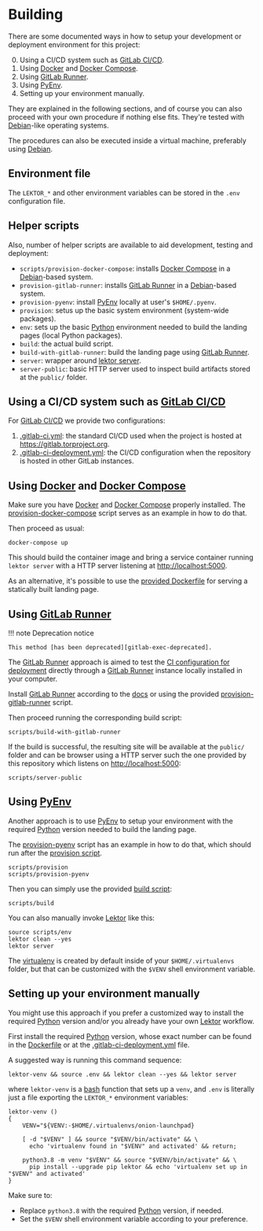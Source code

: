 # Building

There are some documented ways in how to setup your development or deployment
environment for this project:

0. Using a CI/CD system such as [GitLab CI/CD][].
1. Using [Docker][] and [Docker Compose][].
2. Using [GitLab Runner][].
3. Using [PyEnv][].
4. Setting up your environment manually.

They are explained in the following sections, and of course you can also proceed
with your own procedure if nothing else fits. They're tested with [Debian][]-like
operating systems.

The procedures can also be executed inside a virtual machine, preferably using
[Debian][].

[GitLab CI/CD]: https://docs.gitlab.com/ee/ci/
[Debian]: https://www.debian.org/

## Environment file

The `LEKTOR_*` and other environment variables can be stored in the `.env`
configuration file.

## Helper scripts

Also, number of helper scripts are available to aid development, testing and deployment:

* `scripts/provision-docker-compose`: installs [Docker Compose][] in a [Debian][]-based
  system.
* `provision-gitlab-runner`: installs [GitLab Runner][] in a [Debian][]-based system.
* `provision-pyenv`: install [PyEnv][] locally at user's `$HOME/.pyenv`.
* `provision`: setus up the basic system environment (system-wide packages).
* `env`: sets up the basic [Python][] environment needed to build the landing pages
  (local Python packages).
* `build`: the actual build script.
* `build-with-gitlab-runner`: build the landing page using [GitLab Runner][].
* `server`: wrapper around [lektor server](https://www.getlektor.com/docs/cli/server/).
* `server-public`: basic HTTP server used to inspect build artifacts stored at
  the `public/` folder.

[Python]: https://www.python.org

## Using a CI/CD system such as [GitLab CI/CD][]

For [GitLab CI/CD][] we provide two configurations:

1. [.gitlab-ci.yml][]: the standard CI/CD used when the project
   is hosted at https://gitlab.torproject.org.
2. [.gitlab-ci-deployment.yml][]: the CI/CD configuration
   when the repository is hosted in other GitLab instances.

[.gitlab-ci.yml]: https://gitlab.torproject.org/tpo/onion-services/onion-launchpad/-/blob/main/.gitlab-ci.yml
[.gitlab-ci-deployment.yml]: https://gitlab.torproject.org/tpo/onion-services/onion-launchpad/-/blob/main/.gitlab-ci-deployment.yml

## Using [Docker][] and [Docker Compose][]

Make sure you have [Docker][] and [Docker Compose][] properly installed.
The [provision-docker-compose][] script serves
as an example in how to do that.

[provision-docker-compose]: https://gitlab.torproject.org/tpo/onion-services/onion-launchpad/-/blob/main/scripts/provision-docker-compose?ref_type=heads

Then proceed as usual:

    docker-compose up

This should build the container image and bring a service container running
`lektor server` with a HTTP server listening at [http://localhost:5000][].

As an alternative, it's possible to use the [provided Dockerfile][Dockerfile]
for serving a statically built landing page.

[Docker]: https://docs.docker.com
[Docker Compose]: https://docs.docker.com/compose
[http://localhost:5000]: http://localhost:5000

## Using [GitLab Runner][]

!!! note Deprecation notice

    This method [has been deprecated][gitlab-exec-deprecated].

The [GitLab Runner][] approach is aimed to test the [CI configuration for
deployment][] directly through a [GitLab Runner][]
instance locally installed in your computer.

Install [GitLab Runner][] according to the [docs](https://docs.gitlab.com/runner/install/)
or using the provided [provision-gitlab-runner][] script.

Then proceed running the corresponding build script:

    scripts/build-with-gitlab-runner

If the build is successful, the resulting site will be available at the `public/` folder
and can be browser using a HTTP server such the one provided by this repository which
listens on [http://localhost:5000][]:

    scripts/server-public

[gitlab-exec-deprecated]: https://gitlab.com/gitlab-org/gitlab/-/issues/385235
[GitLab Runner]: https://docs.gitlab.com/runner
[provision-gitlab-runner]: https://gitlab.torproject.org/tpo/onion-services/onion-launchpad/-/blob/main/scripts/provision-gitlab-runner
[CI configuration for deployment]: https://gitlab.torproject.org/tpo/onion-services/onion-launchpad/-/blob/main/.gitlab-ci-deployment.yml

## Using [PyEnv][]

Another approach is to use [PyEnv][] to setup your environment with the required
[Python][] version needed to build the landing page.

The [provision-pyenv][] script has an example in how to
do that, which should run after the [provision script][].

    scripts/provision
    scripts/provision-pyenv

Then you can simply use the provided [build script][]:

    scripts/build

You can also manually invoke [Lektor][] like this:

    source scripts/env
    lektor clean --yes
    lektor server

The [virtualenv][] is created by default inside of your `$HOME/.virtualenvs`
folder, but that can be customized with the `$VENV` shell environment variable.

[PyEnv]: https://github.com/pyenv/pyenv
[virtualenv]: https://docs.python.org/3/library/venv.html
[provision-pyenv]: https://gitlab.torproject.org/tpo/onion-services/onion-launchpad/-/blob/main/scripts/provision-pyenv
[provision script]: https://gitlab.torproject.org/tpo/onion-services/onion-launchpad/-/blob/main/scripts/provision
[build script]: https://gitlab.torproject.org/tpo/onion-services/onion-launchpad/-/blob/main/scripts/build

## Setting up your environment manually

You might use this approach if you prefer a customized way to install the
required [Python][] version and/or you already have your own [Lektor][]
workflow.

First install the required [Python][] version, whose exact number can be found
in the [Dockerfile][] or at the [.gitlab-ci-deployment.yml][] file.

A suggested way is running this command sequence:

    lektor-venv && source .env && lektor clean --yes && lektor server

where `lektor-venv` is a [bash][] function that sets up a `venv`, and `.env` is
literally just a file exporting the `LEKTOR_*` environment variables:


```shell
lektor-venv ()
{
    VENV="${VENV:-$HOME/.virtualenvs/onion-launchpad}

    [ -d "$VENV" ] && source "$VENV/bin/activate" && \
      echo 'virtualenv found in "$VENV" and activated' && return;

    python3.8 -m venv "$VENV" && source "$VENV/bin/activate" && \
      pip install --upgrade pip lektor && echo 'virtualenv set up in "$VENV" and activated'
}
```

Make sure to:

* Replace `python3.8` with the required [Python][] version, if needed.
* Set the `$VENV` shell environment variable according to your preference.

[Lektor]: https://www.getlektor.com
[bash]: https://www.gnu.org/software/bash
[Dockerfile]: https://gitlab.torproject.org/tpo/onion-services/onion-launchpad/-/blob/main/Dockerfile
